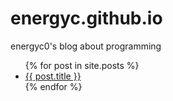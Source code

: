 # energyc.github.io
energyc0's blog about programming

<ul> 
  {% for post in site.posts %}
    <li>
      <a href="{{ post.url }}">{{ post.title }}</a>
    </li>
  {% endfor %}
</ul>
